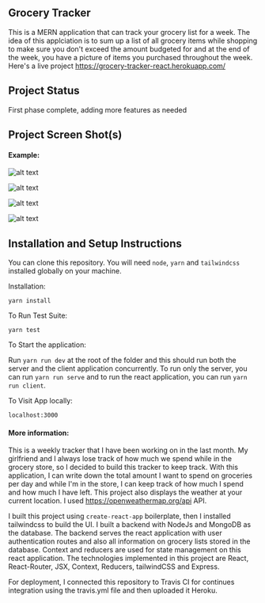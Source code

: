 ## Grocery Tracker

This is a MERN application that can track your grocery list for a week. The idea of this applciation is to sum up a list of all grocery items while shopping to make sure you don't exceed the amount budgeted for and at the end of the week, you have a picture of items you purchased throughout the week. Here's a live project https://grocery-tracker-react.herokuapp.com/

## Project Status

First phase complete, adding more features as needed

## Project Screen Shot(s)

#### Example:   

![alt text](https://github.com/edumenu/grocery-tracker-react/blob/master/grocery-tracker1.png?raw=true "Login page")

![alt text](https://github.com/edumenu/grocery-tracker-react/blob/master/grocery-tracker2.png?raw=true "Signup page")

![alt text](https://github.com/edumenu/grocery-tracker-react/blob/master/grocery-tracker3.png?raw=true "Dashboard page")

![alt text](https://github.com/edumenu/grocery-tracker-react/blob/master/grocery-tracker4.png?raw=true "About page")

## Installation and Setup Instructions

You can clone this repository. You will need `node`, `yarn` and `tailwindcss` installed globally on your machine.  

Installation:

`yarn install`  

To Run Test Suite:  

`yarn test`  

To Start the application:

Run `yarn run dev` at the root of the folder and this should run both the server and the client application concurrently. To run only the server, you can run `yarn run serve` and to run the react application, you can run `yarn run client`.    

To Visit App locally:

`localhost:3000`   

#### More information:  

This is a weekly tracker that I have been working on in the last month. My girlfriend and I always lose track of how much we spend while in the grocery store, so I decided to build this tracker to keep track. With this application, I can write down the total amount I want to spend on groceries per day and while I'm in the store, I can keep track of how much I spend and how much I have left. This project also displays the weather at your current location. I used https://openweathermap.org/api API.

I built this project using `create-react-app` boilerplate, then I installed tailwindcss to build the UI. I built a backend with NodeJs and MongoDB as the database. The backend serves the react application with user authentication routes and also all information on grocery lists stored in the database. Context and reducers are used for state management on this react application. The technologies implemented in this project are React, React-Router, JSX, Context, Reducers, tailwindCSS and Express.

For deployment, I connected this repository to Travis CI for continues integration using the travis.yml file and then uploaded it Heroku.
